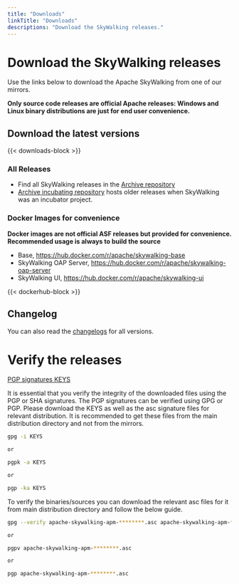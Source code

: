 ```yaml
---
title: "Downloads"
linkTitle: "Downloads"
descriptions: "Download the SkyWalking releases."
---
```

# Download the SkyWalking releases

Use the links below to download the Apache SkyWalking from one of our mirrors.

**Only source code releases are official Apache releases: Windows and Linux binary distributions are just for end user convenience.**

## Download the latest versions

{{< downloads-block >}}

### All Releases

- Find all SkyWalking releases in the [Archive repository](https://archive.apache.org/dist/skywalking/)
- [Archive incubating repository](https://archive.apache.org/dist/incubator/skywalking/) hosts older releases when SkyWalking was an incubator project.

### Docker Images for convenience

**Docker images are not official ASF releases but provided for convenience. Recommended usage is always to build the source**

- Base, https://hub.docker.com/r/apache/skywalking-base
- SkyWalking OAP Server, https://hub.docker.com/r/apache/skywalking-oap-server
- SkyWalking UI, https://hub.docker.com/r/apache/skywalking-ui

{{< dockerhub-block >}}

## Changelog

You can also read the [changelogs](https://github.com/apache/skywalking/blob/master/CHANGES.md) for all versions.

# Verify the releases

[PGP signatures KEYS](https://downloads.apache.org/skywalking/KEYS)

It is essential that you verify the integrity of the downloaded files using the PGP or SHA signatures. The PGP signatures can be verified using GPG or PGP. Please download the KEYS as well as the asc signature files for relevant distribution. It is recommended to get these files from the main distribution directory and not from the mirrors.

```bash
gpg -i KEYS

or

pgpk -a KEYS

or

pgp -ka KEYS
```

To verify the binaries/sources you can download the relevant asc files for it from main distribution directory and follow the below guide.

```bash
gpg --verify apache-skywalking-apm-********.asc apache-skywalking-apm-*********

or

pgpv apache-skywalking-apm-********.asc

or

pgp apache-skywalking-apm-********.asc
```
